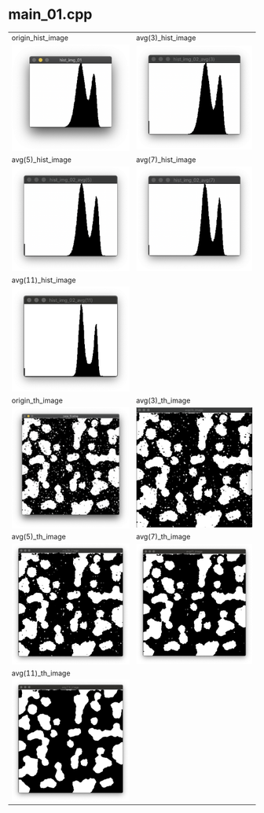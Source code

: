 # main_01.cpp

|                  |                  |
| :------------------- | :------------------- |
| origin_hist_image                | avg(3)_hist_image|
| <img  src="./assets/output_hist_01.png" width = "300px">| <img  src="./assets/output_hist_03.png" width = "300px">  |
| avg(5)_hist_image                | avg(7)_hist_image|
| <img  src="./assets/output_hist_02.png" width = "300px"> | <img  src="./assets/output_hist_05.png" width = "300px"> |
| avg(11)_hist_image                | |
| <img  src="./assets/output_hist_04.png" width = "300px"> |  |
| origin_th_image                | avg(3)_th_image          |
| <img  src="./assets/output_image_01.png" width = "300px"> | <img  src="./assets/avg(3) image.png" width = "300px"> |
| avg(5)_th_image                | avg(7)_th_image          |
| <img  src="./assets/avg(5) image.png" width = "300px"> | <img  src="./assets/avg(7) image.png" width = "300px"> |
| avg(11)_th_image                |          |
| <img  src="./assets/avg(11) image.png" width = "300px"> |  |


